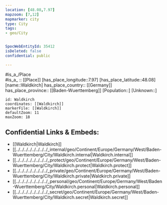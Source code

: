 ```yaml
---
location: [48.08,7.97] 
mapzoom: [7,12] 
mapmarker: city 
type: City
tags:
- geo/City


SpocWebEntityId: 35412
isDeleted: false
confidential: public

---
```

#is_a_/Place  
#is_a_ :: [[Place]] 
[has_place_longitude::7.97] 
[has_place_latitude::48.08] 
[name::Waldkirch] 
has_place_country:: [[Germany]]  
has_place_province:: [[Baden-Wuerttemberg]] 
[Population::] 
[Unknown::] 


```leaflet
id: Waldkirch
coordinates: [[Waldkirch]] 
markerFile: [[Waldkirch]] 
defaultZoom: 11 
maxZoom: 18
```


## Confidential Links & Embeds: 
- [[Waldkirch|Waldkirch]]  
- [[../../../../../../../../_internal/geo/Continent/Europe/Germany/West/Baden-Wuerttemberg/City/Waldkirch.internal|Waldkirch.internal]] 
- [[../../../../../../../../_protect/geo/Continent/Europe/Germany/West/Baden-Wuerttemberg/City/Waldkirch.protect|Waldkirch.protect]] 
- [[../../../../../../../../_private/geo/Continent/Europe/Germany/West/Baden-Wuerttemberg/City/Waldkirch.private|Waldkirch.private]] 
- [[../../../../../../../../_personal/geo/Continent/Europe/Germany/West/Baden-Wuerttemberg/City/Waldkirch.personal|Waldkirch.personal]] 
- [[../../../../../../../../_secret/geo/Continent/Europe/Germany/West/Baden-Wuerttemberg/City/Waldkirch.secret|Waldkirch.secret]] 
